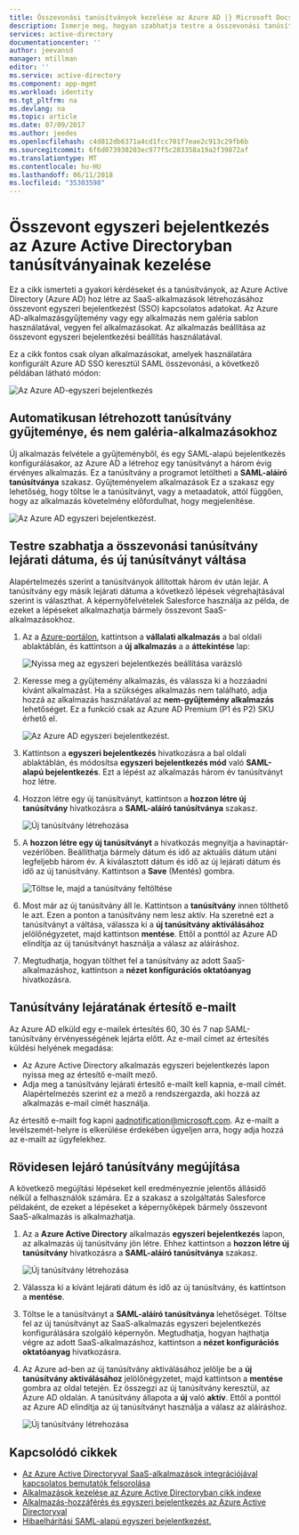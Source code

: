 ```yaml
---
title: Összevonási tanúsítványok kezelése az Azure AD |} Microsoft Docs
description: Ismerje meg, hogyan szabhatja testre a összevonási tanúsítványok lejárati dátuma és rövidesen lejáró tanúsítvány megújítása.
services: active-directory
documentationcenter: ''
author: jeevansd
manager: mtillman
editor: ''
ms.service: active-directory
ms.component: app-mgmt
ms.workload: identity
ms.tgt_pltfrm: na
ms.devlang: na
ms.topic: article
ms.date: 07/09/2017
ms.author: jeedes
ms.openlocfilehash: c4d812db6371a4cd1fcc701f7eae2c913c29fb6b
ms.sourcegitcommit: 6f6d073930203ec977f5c283358a19a2f39872af
ms.translationtype: MT
ms.contentlocale: hu-HU
ms.lasthandoff: 06/11/2018
ms.locfileid: "35303598"
---
```

# <a name="manage-certificates-for-federated-single-sign-on-in-azure-active-directory"></a>Összevont egyszeri bejelentkezés az Azure Active Directoryban tanúsítványainak kezelése
Ez a cikk ismerteti a gyakori kérdéseket és a tanúsítványok, az Azure Active Directory (Azure AD) hoz létre az SaaS-alkalmazások létrehozásához összevont egyszeri bejelentkezést (SSO) kapcsolatos adatokat. Az Azure AD-alkalmazásgyűjtemény vagy egy alkalmazás nem galéria sablon használatával, vegyen fel alkalmazásokat. Az alkalmazás beállítása az összevont egyszeri bejelentkezési beállítás használatával.

Ez a cikk fontos csak olyan alkalmazásokat, amelyek használatára konfigurált Azure AD SSO keresztül SAML összevonási, a következő példában látható módon:

![Az Azure AD-egyszeri bejelentkezés](./media/manage-certificates-for-federated-single-sign-on/saml_sso.PNG)

## <a name="auto-generated-certificate-for-gallery-and-non-gallery-applications"></a>Automatikusan létrehozott tanúsítvány gyűjteménye, és nem galéria-alkalmazásokhoz
Új alkalmazás felvétele a gyűjteményből, és egy SAML-alapú bejelentkezés konfigurálásakor, az Azure AD a létrehoz egy tanúsítványt a három évig érvényes alkalmazás. Ez a tanúsítvány a programot letöltheti a **SAML-aláíró tanúsítványa** szakasz. Gyűjteményelem alkalmazások Ez a szakasz egy lehetőség, hogy töltse le a tanúsítványt, vagy a metaadatok, attól függően, hogy az alkalmazás követelmény előfordulhat, hogy megjelenítése.

![Az Azure AD egyszeri bejelentkezést.](./media/manage-certificates-for-federated-single-sign-on/saml_certificate_download.png)

## <a name="customize-the-expiration-date-for-your-federation-certificate-and-roll-it-over-to-a-new-certificate"></a>Testre szabhatja a összevonási tanúsítvány lejárati dátuma, és új tanúsítványt váltása
Alapértelmezés szerint a tanúsítványok állítottak három év után lejár. A tanúsítvány egy másik lejárati dátuma a következő lépések végrehajtásával szerint is választhat.
A képernyőfelvételek Salesforce használja az példa, de ezeket a lépéseket alkalmazhatja bármely összevont SaaS-alkalmazásokhoz.

1. Az a [Azure-portálon](https://aad.portal.azure.com), kattintson a **vállalati alkalmazás** a bal oldali ablaktáblán, és kattintson a **új alkalmazás** a a **áttekintése** lap:

   ![Nyissa meg az egyszeri bejelentkezés beállítása varázsló](./media/manage-certificates-for-federated-single-sign-on/enterprise_application_new_application.png)

2. Keresse meg a gyűjtemény alkalmazás, és válassza ki a hozzáadni kívánt alkalmazást. Ha a szükséges alkalmazás nem található, adja hozzá az alkalmazás használatával az **nem-gyűjtemény alkalmazás** lehetőséget. Ez a funkció csak az Azure AD Premium (P1 és P2) SKU érhető el.

    ![Az Azure AD egyszeri bejelentkezést.](./media/manage-certificates-for-federated-single-sign-on/add_gallery_application.png)

3. Kattintson a **egyszeri bejelentkezés** hivatkozásra a bal oldali ablaktáblán, és módosítsa **egyszeri bejelentkezés mód** való **SAML-alapú bejelentkezés**. Ezt a lépést az alkalmazás három év tanúsítványt hoz létre.

4. Hozzon létre egy új tanúsítványt, kattintson a **hozzon létre új tanúsítvány** hivatkozásra a **SAML-aláíró tanúsítványa** szakasz.

    ![Új tanúsítvány létrehozása](./media/manage-certificates-for-federated-single-sign-on/create_new_certficate.png)

5. A **hozzon létre egy új tanúsítványt** a hivatkozás megnyitja a havinaptár-vezérlőben. Beállíthatja bármely dátum és idő az aktuális dátum utáni legfeljebb három év. A kiválasztott dátum és idő az új lejárati dátum és idő az új tanúsítvány. Kattintson a **Save** (Mentés) gombra.

    ![Töltse le, majd a tanúsítvány feltöltése](./media/manage-certificates-for-federated-single-sign-on/certifcate_date_selection.PNG)

6. Most már az új tanúsítvány áll le. Kattintson a **tanúsítvány** innen tölthető le azt. Ezen a ponton a tanúsítvány nem lesz aktív. Ha szeretné ezt a tanúsítványt a váltása, válassza ki a **új tanúsítvány aktiválásához** jelölőnégyzetet, majd kattintson **mentése**. Ettől a ponttól az Azure AD elindítja az új tanúsítványt használja a válasz az aláíráshoz.

7.  Megtudhatja, hogyan tölthet fel a tanúsítvány az adott SaaS-alkalmazáshoz, kattintson a **nézet konfigurációs oktatóanyag** hivatkozásra.

## <a name="certificate-expiration-notification-email"></a>Tanúsítvány lejáratának értesítő e-mailt

Az Azure AD elküld egy e-mailek értesítés 60, 30 és 7 nap SAML-tanúsítvány érvényességének lejárta előtt. Az e-mail címet az értesítés küldési helyének megadása:

- Az Azure Active Directory alkalmazás egyszeri bejelentkezés lapon nyissa meg az értesítő e-mailt mező.
- Adja meg a tanúsítvány lejárati értesítő e-mailt kell kapnia, e-mail címét. Alapértelmezés szerint ez a mező a rendszergazda, aki hozzá az alkalmazás e-mail címét használja.

Az értesítő e-mailt fog kapni aadnotification@microsoft.com. Az e-mailt a levélszemét-helyre is elkerülése érdekében ügyeljen arra, hogy adja hozzá az e-mailt az ügyfelekhez. 

## <a name="renew-a-certificate-that-will-soon-expire"></a>Rövidesen lejáró tanúsítvány megújítása
A következő megújítási lépéseket kell eredményeznie jelentős állásidő nélkül a felhasználók számára. Ez a szakasz a szolgáltatás Salesforce példaként, de ezeket a lépéseket a képernyőképek bármely összevont SaaS-alkalmazás is alkalmazhatja.

1. Az a **Azure Active Directory** alkalmazás **egyszeri bejelentkezés** lapon, az alkalmazás új tanúsítvány jön létre. Ehhez kattintson a **hozzon létre új tanúsítvány** hivatkozásra a **SAML-aláíró tanúsítványa** szakasz.

    ![Új tanúsítvány létrehozása](./media/manage-certificates-for-federated-single-sign-on/create_new_certficate.png)

2. Válassza ki a kívánt lejárati dátum és idő az új tanúsítvány, és kattintson a **mentése**.

3. Töltse le a tanúsítványt a **SAML-aláíró tanúsítványa** lehetőséget. Töltse fel az új tanúsítványt az SaaS-alkalmazás egyszeri bejelentkezés konfigurálására szolgáló képernyőn. Megtudhatja, hogyan hajthatja végre az adott SaaS-alkalmazáshoz, kattintson a **nézet konfigurációs oktatóanyag** hivatkozásra.
   
4. Az Azure ad-ben az új tanúsítvány aktiválásához jelölje be a **új tanúsítvány aktiválásához** jelölőnégyzetet, majd kattintson a **mentése** gombra az oldal tetején. Ez összegzi az új tanúsítvány keresztül, az Azure AD oldalán. A tanúsítvány állapota a **új** való **aktív**. Ettől a ponttól az Azure AD elindítja az új tanúsítványt használja a válasz az aláíráshoz. 
   
    ![Új tanúsítvány létrehozása](./media/manage-certificates-for-federated-single-sign-on/new_certificate_download.png)

## <a name="related-articles"></a>Kapcsolódó cikkek
* [Az Azure Active Directoryval SaaS-alkalmazások integrációjával kapcsolatos bemutatók felsorolása](../active-directory-saas-tutorial-list.md)
* [Alkalmazások kezelése az Azure Active Directoryban cikk indexe](../active-directory-apps-index.md)
* [Alkalmazás-hozzáférés és egyszeri bejelentkezés az Azure Active Directoryval](what-is-single-sign-on.md)
* [Hibaelhárítási SAML-alapú egyszeri bejelentkezést.](../develop/active-directory-saml-debugging.md)

